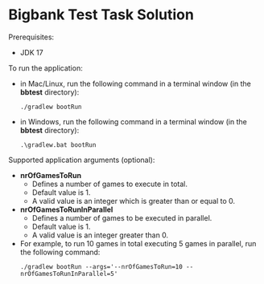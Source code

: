 # Bigbank Test Task Solution

Prerequisites:
* JDK 17

To run the application:
* in Mac/Linux, run the following command in a terminal window (in the **bbtest** directory):
  ```console
  ./gradlew bootRun
  ```
* in Windows, run the following command in a terminal window (in the **bbtest** directory):
  ```console
  .\gradlew.bat bootRun
  ```

Supported application arguments (optional):
* **nrOfGamesToRun**
  * Defines a number of games to execute in total.
  * Default value is 1.
  * A valid value is an integer which is greater than or equal to 0.
* **nrOfGamesToRunInParallel**
  * Defines a number of games to be executed in parallel.
  * Default value is 1.
  * A valid value is an integer greater than 0.
* For example, to run 10 games in total executing 5 games in parallel, run the following command:
  ```console
  ./gradlew bootRun --args='--nrOfGamesToRun=10 --nrOfGamesToRunInParallel=5'
  ```
